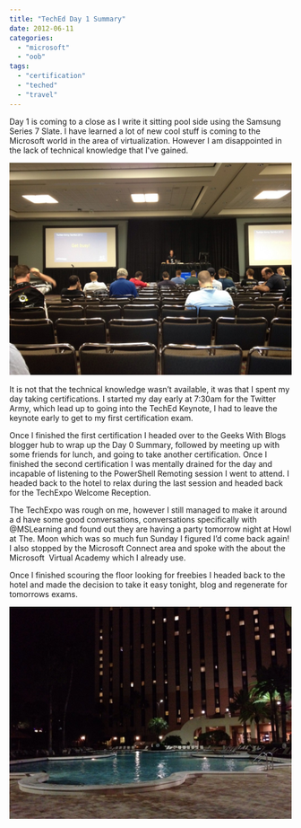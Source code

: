 ```yaml
---
title: "TechEd Day 1 Summary"
date: 2012-06-11
categories: 
  - "microsoft"
  - "oob"
tags: 
  - "certification"
  - "teched"
  - "travel"
---
```


Day 1 is coming to a close as I write it sitting pool side using the Samsung Series 7 Slate. I have learned a lot of new cool stuff is coming to the Microsoft world in the area of virtualization. However I am disappointed in the lack of technical knowledge that I've gained.

[![](images/2012-06-11T21-53-03_1-1024x768.jpg "2012-06-11T21-53-03_1")](http://mattblogsit.com/wp-content/uploads/2012/11/2012-06-11T21-53-03_1.jpg)

It is not that the technical knowledge wasn’t available, it was that I spent my day taking certifications. I started my day early at 7:30am for the Twitter Army, which lead up to going into the TechEd Keynote, I had to leave the keynote early to get to my first certification exam.

<!--more-->Once I finished the first certification I headed over to the Geeks With Blogs blogger hub to wrap up the Day 0 Summary, followed by meeting up with some friends for lunch, and going to take another certification. Once I finished the second certification I was mentally drained for the day and incapable of listening to the PowerShell Remoting session I went to attend. I headed back to the hotel to relax during the last session and headed back for the TechExpo Welcome Reception.

The TechExpo was rough on me, however I still managed to make it around a d have some good conversations, conversations specifically with @MSLearning and found out they are having a party tomorrow night at Howl at The. Moon which was so much fun Sunday I figured I’d come back again! I also stopped by the Microsoft Connect area and spoke with the about the Microsoft  Virtual Academy which I already use.

Once I finished scouring the floor looking for freebies I headed back to the hotel and made the decision to take it easy tonight, blog and regenerate for tomorrows exams.

[![](images/2012-06-11T22-08-16_1-1024x768.jpg "2012-06-11T22-08-16_1")](http://mattblogsit.com/wp-content/uploads/2012/11/2012-06-11T22-08-16_1.jpg)
